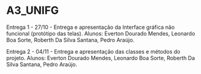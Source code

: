 # A3_UNIFG

Entrega 1 - 27/10 - Entrega e apresentação da Interface gráfica não funcional (protótipo das telas). Alunos: Everton Dourado Mendes, Leonardo Boa Sorte, Roberth Da Silva Santana, Pedro Araújo.

Entrega 2 - 04/11 - Entrega e apresentação das classes e métodos do projeto. Alunos: Everton Dourado Mendes, Leonardo Boa Sorte, Roberth Da Silva Santana, Pedro Araújo.
